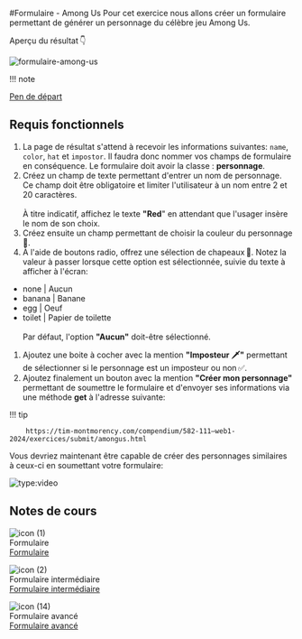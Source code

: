 #Formulaire - Among Us
Pour cet exercice nous allons créer un formulaire permettant de générer un personnage du célèbre jeu Among Us.

Aperçu du résultat 👇

![formulaire-among-us](https://github.com/user-attachments/assets/8cb79668-f0fd-4836-8de8-2737a8b918cc)

!!! note

[Pen de départ](https://codepen.io/tim-momo/pen/oNKXyXN)

## Requis fonctionnels


1. La page de résultat s'attend à recevoir les informations suivantes: `name`, `color`, `hat` et `impostor`. Il faudra donc nommer vos champs de formulaire en conséquence. Le formulaire doit avoir la classe : **personnage**.
1. Créez un champ de texte permettant d'entrer un nom de personnage. Ce champ doit être obligatoire et limiter l'utilisateur à un nom entre 2 et 20 caractères.<br><br>À titre indicatif, affichez le texte **"Red**" en attendant que l'usager insère le nom de son choix.
1. Créez ensuite un champ permettant de choisir la couleur du personnage 🎨.
1. À l'aide de boutons radio, offrez une sélection de chapeaux 🎩. Notez la valeur à passer lorsque cette option est sélectionnée, suivie du texte à afficher à l'écran:
  * none | Aucun
  * banana | Banane
  * egg | Oeuf
  * toilet | Papier de toilette
<br><br>Par défaut, l'option **"Aucun"** doit-être sélectionné.
1. Ajoutez une boite à cocher avec la mention **"Imposteur 🗡"** permettant de sélectionner si le personnage est un imposteur ou non ✅.
1. Ajoutez finalement un bouton avec la mention **"Créer mon personnage"** permettant de soumettre le formulaire et d'envoyer ses informations via une méthode **get** à l'adresse suivante:

!!! tip

        https://tim-montmorency.com/compendium/582-111–web1-2024/exercices/submit/amongus.html
Vous devriez maintenant être capable de créer des personnages similaires à ceux-ci en soumettant votre formulaire:

![type:video](https://github.com/user-attachments/assets/58e9af6c-0b57-4811-ba4f-bef11fee0639)

## Notes de cours

![icon (1)](https://github.com/user-attachments/assets/31abb701-aee0-4d99-a87b-a80292358920)<br> Formulaire  <br> [Formulaire ](../html/formulaire.md)

![icon (2)](https://github.com/user-attachments/assets/f7167ff2-c80e-4594-a297-7c394aeb7b0e)<br> Formulaire intermédiaire <br> [Formulaire intermédiaire](../html/formulaire-intermediaire.md)

![icon (14)](https://github.com/user-attachments/assets/489fcdf8-fe57-413e-9809-0d30701186d8)<br> Formulaire avancé <br> [Formulaire avancé](https://tim-montmorency.com/compendium/582-111–web1-2024/html/formulaire-avance.md)
